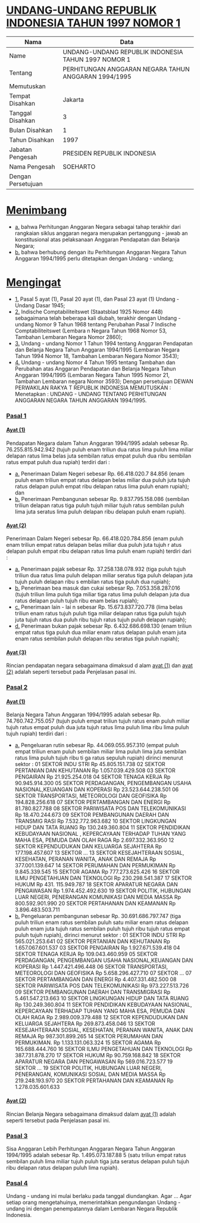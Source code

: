# [UNDANG-UNDANG REPUBLIK INDONESIA TAHUN 1997 NOMOR 1](http://example.org/legal/peraturan/uu/1997/1)

| Nama | Data |
| ------ | ----- |
|Name|UNDANG-UNDANG REPUBLIK INDONESIA TAHUN 1997 NOMOR 1|
|Tentang| PERHITUNGAN ANGGARAN NEGARA TAHUN ANGGARAN 1994/1995|
|Memutuskan||
|Tempat Disahkan|Jakarta|
|Tanggal Disahkan|3|
|Bulan Disahkan|1|
|Tahun Disahkan|1997|
|Jabatan Pengesah|PRESIDEN REPUBLIK INDONESIA|
|Nama Pengesah|SOEHARTO|
|Dengan Persetujuan||
# [Menimbang](http://example.org/legal/peraturan/uu/1997/1/menimbang)

* [a.](http://example.org/legal/peraturan/uu/1997/1/menimbang/huruf/a) bahwa Perhitungan Anggaran Negara sebagai tahap terakhir dari rangkaian siklus anggaran negara merupakan pertanggung - jawab an konstitusional atas pelaksanaan Anggaran Pendapatan dan Belanja Negara;
* [b.](http://example.org/legal/peraturan/uu/1997/1/menimbang/huruf/b) bahwa berhubung dengan itu Perhitungan Anggaran Negara Tahun Anggaran 1994/1995 perlu ditetapkan dengan Undang - undang;
# [Mengingat](http://example.org/legal/peraturan/uu/1997/1/mengingat)

* [1.](http://example.org/legal/peraturan/uu/1997/1/mengingat/huruf/0001) Pasal 5 ayat (1), Pasal 20 ayat (1), dan Pasal 23 ayat (1) Undang - Undang Dasar 1945;
* [2.](http://example.org/legal/peraturan/uu/1997/1/mengingat/huruf/0002) Indische Comptabiliteitswet (Staatsblad 1925 Nomor 448) sebagaimana telah beberapa kali diubah, terakhir dengan Undang - undang Nomor 9 Tahun 1968 tentang Perubahan Pasal 7 Indische Comptabiliteitswet (Lembara n Negara Tahun 1968 Nomor 53, Tambahan Lembaran Negara Nomor 2860);
* [3.](http://example.org/legal/peraturan/uu/1997/1/mengingat/huruf/0003) Undang - undang Nomor 1 Tahun 1994 tentang Anggaran Pendapatan dan Belanja Negara Tahun Anggaran 1994/1995 (Lembaran Negara Tahun 1994 Nomor 18, Tambahan Lembaran Negara Nomor 3543);
* [4.](http://example.org/legal/peraturan/uu/1997/1/mengingat/huruf/0004) Undang - undang Nomor 4 Tahun 1995 tentang Tambahan dan Perubahan atas Anggaran Pendapatan dan Belanja Negara Tahun Anggaran 1994/1995 (Lembaran Negara Tahun 1995 Nomor 21, Tambahan Lembaran negara Nomor 3593); Dengan persetujuan DEWAN PERWAKILAN RAKYA T REPUBLIK INDONESIA MEMUTUSKAN : Menetapkan : UNDANG - UNDANG TENTANG PERHITUNGAN ANGGARAN NEGARA TAHUN ANGGARAN 1994/1995.

### [Pasal 1](http://example.org/legal/peraturan/uu/1997/1/pasal/0001)

#### [Ayat (1)](http://example.org/legal/peraturan/uu/1997/1/pasal/0001/versi/19970103/ayat/0001)
Pendapatan Negara dalam Tahun Anggaran 1994/1995 adalah sebesar Rp. 76.255.815.942.942 (tujuh puluh enam triliun dua ratus lima puluh lima miliar delapan ratus lima belas juta sembilan ratus empat puluh dua ribu sembilan ratus empat puluh dua rupiah) terdiri dari :
* [a.](http://example.org/legal/peraturan/uu/1997/1/pasal/0001/versi/19970103/ayat/0001/huruf/a) Penerimaan Dalam Negeri sebesar Rp. 66.418.020.7 84.856 (enam puluh enam triliun empat ratus delapan belas miliar dua puluh juta tujuh ratus delapan puluh empat ribu delapan ratus lima puluh enam rupiah); dan
* [b.](http://example.org/legal/peraturan/uu/1997/1/pasal/0001/versi/19970103/ayat/0001/huruf/b) Penerimaan Pembangunan sebesar Rp. 9.837.795.158.086 (sembilan triliun delapan ratus tiga puluh tujuh miliar tujuh ratus sembilan puluh lima juta seratus lima puluh delapan ribu delapan puluh enam rupiah).

#### [Ayat (2)](http://example.org/legal/peraturan/uu/1997/1/pasal/0001/versi/19970103/ayat/0002)
Penerimaan Dalam Negeri sebesar Rp. 66.418.020.784.856 (enam puluh enam triliun empat ratus delapan belas miliar dua puluh juta tujuh r atus delapan puluh empat ribu delapan ratus lima puluh enam rupiah) terdiri dari :
* [a.](http://example.org/legal/peraturan/uu/1997/1/pasal/0001/versi/19970103/ayat/0002/huruf/a) Penerimaan pajak sebesar Rp. 37.258.138.078.932 (tiga puluh tujuh triliun dua ratus lima puluh delapan miliar seratus tiga puluh delapan juta tujuh puluh delapan ribu s embilan ratus tiga puluh dua rupiah);
* [b.](http://example.org/legal/peraturan/uu/1997/1/pasal/0001/versi/19970103/ayat/0002/huruf/b) Penerimaan bea masuk dan cukai sebesar Rp. 7.053.358.287.016 (tujuh triliun lima puluh tiga miliar tiga ratus lima puluh delapan juta dua ratus delapan puluh tujuh ribu enam belas rupiah);
* [c.](http://example.org/legal/peraturan/uu/1997/1/pasal/0001/versi/19970103/ayat/0002/huruf/c) Penerimaan lain - lai n sebesar Rp. 15.673.837.720.778 (lima belas triliun enam ratus tujuh puluh tiga miliar delapan ratus tiga puluh tujuh juta tujuh ratus dua puluh ribu tujuh ratus tujuh puluh delapan rupiah);
* [d.](http://example.org/legal/peraturan/uu/1997/1/pasal/0001/versi/19970103/ayat/0002/huruf/d) Penerimaan bukan pajak sebesar Rp. 6.432.686.698.130 (enam triliun empat ratus tiga puluh dua miliar enam ratus delapan puluh enam juta enam ratus sembilan puluh delapan ribu seratus tiga puluh rupiah);

#### [Ayat (3)](http://example.org/legal/peraturan/uu/1997/1/pasal/0001/versi/19970103/ayat/0003)
Rincian pendapatan negara sebagaimana dimaksud d alam [ayat (1)](http://example.org/legal/peraturan/uu/1997/1/pasal/0001/versi/19970103/ayat/0001) dan [ayat (2)](http://example.org/legal/peraturan/uu/1997/1/pasal/0001/versi/19970103/ayat/0002) adalah seperti tersebut pada Penjelasan pasal ini.


### [Pasal 2](http://example.org/legal/peraturan/uu/1997/1/pasal/0002)

#### [Ayat (1)](http://example.org/legal/peraturan/uu/1997/1/pasal/0002/versi/19970103/ayat/0001)
Belanja Negara Tahun Anggaran 1994/1995 adalah sebesar Rp. 74.760.742.755.057 (tujuh puluh empat triliun tujuh ratus enam puluh miliar tujuh ratus empat puluh dua juta tujuh ratus lima puluh lima ribu lima puluh tujuh rupiah) terdiri dari :
* [a.](http://example.org/legal/peraturan/uu/1997/1/pasal/0002/versi/19970103/ayat/0001/huruf/a) Pengeluaran rutin sebesar Rp. 44.069.055.957.310 (empat puluh empat triliun enam puluh sembilan miliar lima puluh lima juta sembilan ratus lima puluh tujuh ribu ti ga ratus sepuluh rupiah) dirinci menurut sektor : 01 SEKTOR INDU STRI Rp 45.805.151.738 02 SEKTOR PERTANIAN DAN KEHUTANAN Rp 1.057.039.429.508 03 SEKTOR PENGAIRAN Rp 21.925.254.018 04 SEKTOR TENAGA KERJA Rp 90.945.914.300 05 SEKTOR PERDAGANGAN, PENGEMBANGAN USAHA NASIONAL,KEUANGAN DAN KOPERASI Rp 23.523.644.238.501 06 SEKTOR TRANSPORTASI, METEOROLOGI DAN GEOFISIKA Rp 194.828.256.618 07 SEKTOR PERTAMBANGAN DAN ENERGI Rp 81.780.827.788 08 SEKTOR PARIWISATA POS DAN TELEKOMUNIKASI Rp 18.470.244.673 09 SEKTOR PEMBANGUNAN DAERAH DAN TRANSMIG RASI Rp 7.532.772.963.682 10 SEKTOR LINGKUNGAN HIDUP DAN TATA RUANG Rp 130.249.360.804 11 SEKTOR PENDIDIKAN KEBUDAYAAN NASIONAL , KEPERCAYAAN TERHADAP TUHAN YANG MAHA ESA, PEMUDA DAN OLAH RAGA Rp 2.697.332.363.950 12 SEKTOR KEPENDUDUKAN DAN KELUARGA SEJAHTERA Rp 177.198.457.607 13 SEKTOR ... 13 SEKTOR KESEJAHTERAAN SOSIAL, KESEHATAN, PERANAN WANITA, ANAK DAN REMAJA Rp 377.001.139.647 14 SEKTOR PERUMAHAN DAN PERMUKIMAN Rp 9.845.339.545 15 SEKTOR AGAMA Rp 777.273.625.426 16 SEKTOR ILMU PENGETAHUAN DAN TEKNOLOGI Rp 230.298.541.387 17 SEKTOR HUKUM Rp 431. 115.949.787 18 SEKTOR APARATUR NEGARA DAN PENGAWASAN Rp 1.974.452.492.630 19 SEKTOR POLITIK, HUBUNGAN LUAR NEGERI, PENERANGAN KOMUNIKASI DAN MEDIA MASSA Rp 800.592.901.990 20 SEKTOR PERTAHANAN DAN KEAMANAN Rp 3.896.483.503.711
* [b.](http://example.org/legal/peraturan/uu/1997/1/pasal/0002/versi/19970103/ayat/0001/huruf/b) Pengeluaran pembangunan sebesar Rp. 30.691.686.797.747 (tiga puluh triliun enam ratus sembilan puluh satu miliar enam ratus delapan puluh enam juta tujuh ratus sembilan puluh tujuh ribu tujuh ratus empat puluh tujuh rupiah), dirinci menurut sektor : 01 SEKTOR INDU STRI Rp 565.021.253.641 02 SEKTOR PERTANIAN DAN KEHUTANAN Rp 1.657.067.601.537 03 SEKTOR PENGAIRAN Rp 1.927.671.539.418 04 SEKTOR TENAGA KERJA Rp 109.043.460.959 05 SEKTOR PERDAGANGAN, PENGEMBANGAN USAHA NASIONAL,KEUANGAN DAN KOPERASI Rp 1.447.421.496.448 06 SEKTOR TRANSPORTASI, METEOROLOGI DAN GEOFISIKA Rp 5.658.296.427.710 07 SEKTOR ... 07 SEKTOR PERTAMBANGAN DAN ENERGI Rp 4.407.331.482.500 08 SEKTOR PARIWISATA POS DAN TELEKOMUNIKASI Rp 973.227.513.726 09 SEKTOR PEMBANGUNAN DAERAH DAN TRANSMIGRASI Rp 5.461.547.213.663 10 SEKTOR LINGKUNGAN HIDUP DAN TATA RUANG Rp 130.249.360.804 11 SEKTOR PENDIDIKAN KEBUDAYAAN NASIONAL, KEPERCAYAAN TERHADAP TUHAN YANG MAHA ESA, PEMUDA DAN OLAH RAGA Rp 2.989.009.379.488 12 SEKTOR KEPENDUDUKAN DAN KELUARGA SEJAHTERA Rp 269.873.458.046 13 SEKTOR KESEJAHTERAAN SOSIAL, KESEHATAN, PERANAN WANITA, ANAK DAN REMAJA Rp 987.301.899.265 14 SEKTOR PERUMAHAN DAN PERMUKIMAN. Rp 1.133.131.063.324 15 SEKTOR AGAMA Rp 165.688.444.760 16 SEKTOR ILMU PENGETAHUAN DAN TEKNOLOGI Rp 387.731.878.270 17 SEKTOR HUKUM Rp 90.759.168.842 18 SEKTOR APARATUR NEGARA DAN PENGAWASAN Rp 569.016.723.577 19 SEKTOR ... 19 SEKTOR POLITIK, HUBUNGAN LUAR NEGERI, PENERANGAN, KOMUNIKASI SOSIAL DAN MEDIA MASSA Rp 219.248.193.970 20 SEKTOR PERTAHANAN DAN KEAMANAN Rp 1.278.035.601.633

#### [Ayat (2)](http://example.org/legal/peraturan/uu/1997/1/pasal/0002/versi/19970103/ayat/0002)
Rincian Belanja Negara sebagaimana dimaksud dalam [ayat (1)](http://example.org/legal/peraturan/uu/1997/1/pasal/0002/versi/19970103/ayat/0001) adalah seperti tersebut pada Penjelasan pasal ini.


### [Pasal 3](http://example.org/legal/peraturan/uu/1997/1/pasal/0003)
Sisa Anggaran Lebih Perhitungan Anggaran Negara Tahun Anggaran 1994/1995 adalah sebesar Rp. 1.495.073.187.88 5 (satu triliun empat ratus sembilan puluh lima miliar tujuh puluh tiga juta seratus delapan puluh tujuh ribu delapan ratus delapan puluh lima rupiah).


### [Pasal 4](http://example.org/legal/peraturan/uu/1997/1/pasal/0004)
Undang - undang ini mulai berlaku pada tanggal diundangkan. Agar ... Agar setiap orang mengetahuinya, memerintahkan pengundangan Undang - undang ini dengan penempatannya dalam Lembaran Negara Republik Indonesia.
